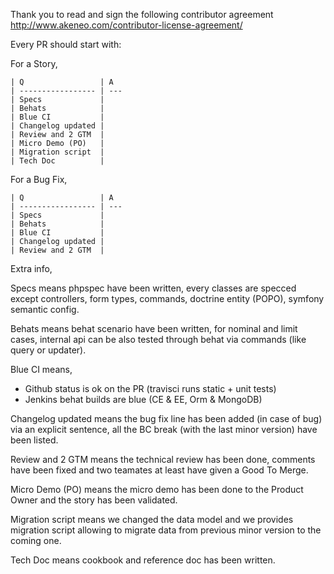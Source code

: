 Thank you to read and sign the following contributor agreement http://www.akeneo.com/contributor-license-agreement/

Every PR should start with:

For a Story,

```
| Q                 | A
| ----------------- | ---
| Specs             |
| Behats            |
| Blue CI           |
| Changelog updated |
| Review and 2 GTM  |
| Micro Demo (PO)   |
| Migration script  |
| Tech Doc          |
```

For a Bug Fix,

```
| Q                 | A
| ----------------- | ---
| Specs             |
| Behats            |
| Blue CI           |
| Changelog updated |
| Review and 2 GTM  |
```

Extra info,

Specs means phpspec have been written, every classes are specced except controllers, form types, commands, doctrine entity (POPO), symfony semantic config.

Behats means behat scenario have been written, for nominal and limit cases, internal api can be also tested through behat via commands (like query or updater).

Blue CI means,
* Github status is ok on the PR (travisci runs static + unit tests)
* Jenkins behat builds are blue (CE & EE, Orm & MongoDB)

Changelog updated means the bug fix line has been added (in case of bug) via an explicit sentence, all the BC break (with the last minor version) have been listed.

Review and 2 GTM means the technical review has been done, comments have been fixed and two teamates at least have given a Good To Merge.

Micro Demo (PO) means the micro demo has been done to the Product Owner and the story has been validated.

Migration script means we changed the data model and we provides migration script allowing to migrate data from previous minor version to the coming one.

Tech Doc means cookbook and reference doc has been written.
